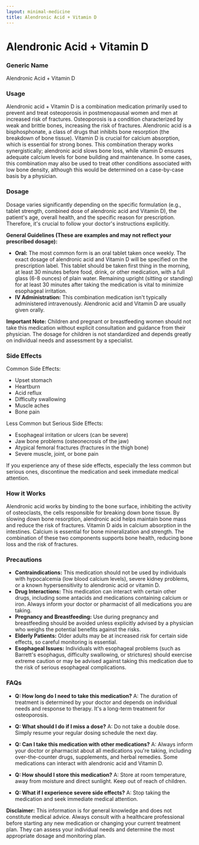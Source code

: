 ```yaml
---
layout: minimal-medicine
title: Alendronic Acid + Vitamin D
---
```


# Alendronic Acid + Vitamin D
### Generic Name
Alendronic Acid + Vitamin D


### Usage

Alendronic acid + Vitamin D is a combination medication primarily used to prevent and treat osteoporosis in postmenopausal women and men at increased risk of fractures.  Osteoporosis is a condition characterized by weak and brittle bones, increasing the risk of fractures.  Alendronic acid is a bisphosphonate, a class of drugs that inhibits bone resorption (the breakdown of bone tissue). Vitamin D is crucial for calcium absorption, which is essential for strong bones.  This combination therapy works synergistically; alendronic acid slows bone loss, while vitamin D ensures adequate calcium levels for bone building and maintenance.  In some cases, this combination may also be used to treat other conditions associated with low bone density, although this would be determined on a case-by-case basis by a physician.


### Dosage

Dosage varies significantly depending on the specific formulation (e.g., tablet strength, combined dose of alendronic acid and Vitamin D), the patient's age, overall health, and the specific reason for prescription.  Therefore, it's crucial to follow your doctor's instructions explicitly.  

**General Guidelines (These are examples and may not reflect your prescribed dosage):**

* **Oral:**  The most common form is an oral tablet taken once weekly.  The exact dosage of alendronic acid and Vitamin D will be specified on the prescription label.  This tablet should be taken first thing in the morning, at least 30 minutes before food, drink, or other medication, with a full glass (6-8 ounces) of plain water.  Remaining upright (sitting or standing) for at least 30 minutes after taking the medication is vital to minimize esophageal irritation.
* **IV Administration:** This combination medication isn't typically administered intravenously. Alendronic acid and Vitamin D are usually given orally.

**Important Note:**  Children and pregnant or breastfeeding women should not take this medication without explicit consultation and guidance from their physician.  The dosage for children is not standardized and depends greatly on individual needs and assessment by a specialist.



### Side Effects

Common Side Effects:

* Upset stomach
* Heartburn
* Acid reflux
* Difficulty swallowing
* Muscle aches
* Bone pain


Less Common but Serious Side Effects:

* Esophageal irritation or ulcers (can be severe)
* Jaw bone problems (osteonecrosis of the jaw)
* Atypical femoral fractures (fractures in the thigh bone)
* Severe muscle, joint, or bone pain


If you experience any of these side effects, especially the less common but serious ones, discontinue the medication and seek immediate medical attention.


### How it Works

Alendronic acid works by binding to the bone surface, inhibiting the activity of osteoclasts, the cells responsible for breaking down bone tissue. By slowing down bone resorption, alendronic acid helps maintain bone mass and reduce the risk of fractures.  Vitamin D aids in calcium absorption in the intestines.  Calcium is essential for bone mineralization and strength.  The combination of these two components supports bone health, reducing bone loss and the risk of fractures.


### Precautions

* **Contraindications:**  This medication should not be used by individuals with hypocalcemia (low blood calcium levels), severe kidney problems, or a known hypersensitivity to alendronic acid or vitamin D.
* **Drug Interactions:**  This medication can interact with certain other drugs, including some antacids and medications containing calcium or iron.  Always inform your doctor or pharmacist of all medications you are taking.
* **Pregnancy and Breastfeeding:**  Use during pregnancy and breastfeeding should be avoided unless explicitly advised by a physician who weighs the potential benefits against the risks.
* **Elderly Patients:**  Older adults may be at increased risk for certain side effects, so careful monitoring is essential.
* **Esophageal Issues:** Individuals with esophageal problems (such as Barrett's esophagus, difficulty swallowing, or strictures) should exercise extreme caution or may be advised against taking this medication due to the risk of serious esophageal complications.


### FAQs

* **Q: How long do I need to take this medication?** A: The duration of treatment is determined by your doctor and depends on individual needs and response to therapy.  It's a long-term treatment for osteoporosis.

* **Q: What should I do if I miss a dose?** A: Do not take a double dose.  Simply resume your regular dosing schedule the next day.

* **Q: Can I take this medication with other medications?** A: Always inform your doctor or pharmacist about all medications you're taking, including over-the-counter drugs, supplements, and herbal remedies. Some medications can interact with alendronic acid and Vitamin D.

* **Q: How should I store this medication?** A: Store at room temperature, away from moisture and direct sunlight.  Keep out of reach of children.

* **Q: What if I experience severe side effects?** A: Stop taking the medication and seek immediate medical attention.


**Disclaimer:** This information is for general knowledge and does not constitute medical advice.  Always consult with a healthcare professional before starting any new medication or changing your current treatment plan.  They can assess your individual needs and determine the most appropriate dosage and monitoring plan.
